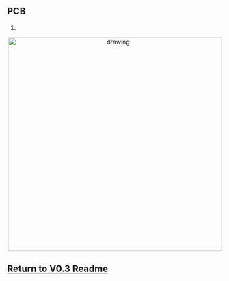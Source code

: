 
## PCB
1.

<p align="center">
<img src="https://user-images.githubusercontent.com/87868879/166613752-1edaa558-a187-48f9-b95c-a0cff6b09dda.png" alt="drawing" width="500"/>
</p>

## [Return to V0.3 Readme](https://github.com/ARTS-Laboratory/Solar-Charged-UAV-deployable-Penetrometer-System-for-Fault-Detection-of-Geological-Structures/tree/main/hardware_design/V0.0/V0.3)
